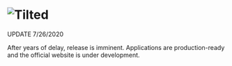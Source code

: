 # ![Tilted](https://i.imgur.com/ojqXTsd.png)
UPDATE 7/26/2020

After years of delay, release is imminent. Applications are production-ready and the official website is under development.


